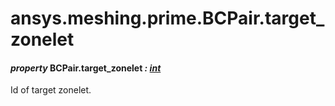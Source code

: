 # ansys.meshing.prime.BCPair.target_zonelet

#### *property* BCPair.target_zonelet *: [int](https://docs.python.org/3.11/library/functions.html#int)*

Id of target zonelet.

<!-- !! processed by numpydoc !! -->
